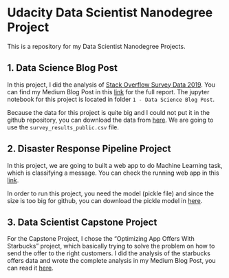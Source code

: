 # Udacity Data Scientist Nanodegree Project

This is a repository for my Data Scientist Nanodegree Projects.

## 1. Data Science Blog Post
In this project, I did the analysis of [Stack Overflow Survey Data 2019](https://insights.stackoverflow.com/survey). You can find my Medium Blog Post in this [link](https://medium.com/@dzakyputra/the-best-countries-for-developers-to-work-in-ec162887f82f?source=friends_link&sk=bab44fcb676ff5ca50a46a65af263690) for the full report. The jupyter notebook for this project is located in folder `1 - Data Science Blog Post`.

Because the data for this project is quite big and I could not put it in the github repository, you can download the data from [here](https://drive.google.com/file/d/1QOmVDpd8hcVYqqUXDXf68UMDWQZP0wQV/view). We are going to use the `survey_results_public.csv` file.

## 2. Disaster Response Pipeline Project
In this project, we are going to built a web app to do Machine Learning task, which is classifying a message. You can check the running web app in this [link](http://206.189.80.196:3000/).

In order to run this project, you need the model (pickle file) and since the size is too big for github, you can download the pickle model in [here](https://drive.google.com/file/d/1ngLraihD2DlodsrLRuz6wLofkWCGaWc5/view?usp=sharing).

## 3. Data Scientist Capstone Project
For the Capstone Project, I chose the “Optimizing App Offers With Starbucks” project, which basically trying to solve the problem on how to send the offer to the right customers. I did the analysis of the starbucks offers data and wrote the complete analysis in my Medium Blog Post, you can read it [here](https://medium.com/@dzakyputra/analyzing-starbucks-offer-data-cd44d39366fd?source=friends_link&sk=b0bf48325e3fa0afef4a2cf99e350eb2).
